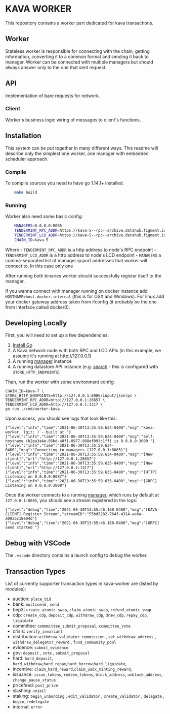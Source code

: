 # KAVA WORKER

This repository contains a worker part dedicated for kava transactions.

## Worker
Stateless worker is responsible for connecting with the chain, getting information, converting it to a common format and sending it back to manager.
Worker can be connected with multiple managers but should always answer only to the one that sent request.

## API
Implementation of bare requests for network.

### Client
Worker's business logic wiring of messages to client's functions.


## Installation
This system can be put together in many different ways.
This readme will describe only the simplest one worker, one manager with embedded scheduler approach.

### Compile
To compile sources you need to have go 1.14.1+ installed.

```bash
    make build
```

### Running
Worker also need some basic config:

```bash
    MANAGERS=0.0.0.0:8085
    TENDERMINT_RPC_ADDR=https://kava-5--rpc--archive.datahub.figment.io
    TENDERMINT_LCD_ADDR=https://kava-5--rpc--archive.datahub.figment.io
    CHAIN_ID=kava-5
```

Where
    - `TENDERMINT_RPC_ADDR` is a http address to node's RPC endpoint
    - `TENDERMINT_LCD_ADDR` is a http address to node's LCD endpoint
    - `MANAGERS` a comma-separated list of manager ip:port addresses that worker will connect to. In this case only one

After running both binaries worker should successfully register itself to the manager.

If you wanna connect with manager running on docker instance add `HOSTNAME=host.docker.internal` (this is for OSX and Windows). For linux add your docker gateway address taken from ifconfig (it probably be the one from interface called docker0).

## Developing Locally

First, you will need to set up a few dependencies:

1. [Install Go](https://golang.org/doc/install)
2. A Kava network node with both RPC and LCD APIs (in this example, we assume it's running at http://127.0.0.1)
3. A running [manager](https://github.com/figment-networks/indexer-manager) instance
4. A running datastore API instance (e.g. [search](https://github.com/figment-networks/indexer-search) - this is configured with `STORE_HTTP_ENDPOINTS`)

Then, run the worker with some environment config:

```
CHAIN_ID=kava-7 \
STORE_HTTP_ENDPOINTS=http://127.0.0.1:8986/input/jsonrpc \
TENDERMINT_RPC_ADDR=http://127.0.0.1:26657 \
TENDERMINT_LCD_ADDR=http://127.0.0.1:1317 \
go run ./cmd/worker-kava
```

Upon success, you should see logs that look like this:

```log
{"level":"info","time":"2021-06-30T13:35:59.634-0400","msg":"kava-worker  (git: ) - built at "}
{"level":"info","time":"2021-06-30T13:35:59.634-0400","msg":"Self-hostname (b2ea3a4e-05bd-48f1-8977-988ef093c1ff) is 0.0.0.0:3000 "}
{"level":"info","time":"2021-06-30T13:35:59.634-0400","msg":"Connecting to managers (127.0.0.1:8085)"}
{"level":"info","time":"2021-06-30T13:35:59.634-0400","msg":"[New client]","url":"http://127.0.0.1:26657"}
{"level":"info","time":"2021-06-30T13:35:59.635-0400","msg":"[New client]","url":"http://127.0.0.1:1317"}
{"level":"info","time":"2021-06-30T13:35:59.635-0400","msg":"[HTTP] Listening on 0.0.0.0:8087"}
{"level":"info","time":"2021-06-30T13:35:59.635-0400","msg":"[GRPC] Listening on 0.0.0.0:3000"}
```

Once the worker connects to a running [manager](https://github.com/figment-networks/indexer-manager), which runs by default at `127.0.0.1:8085`, you should see a stream registered in the logs:

```log
{"level":"debug","time":"2021-06-30T13:55:46.168-0400","msg":"[KAVA-CLIENT] Register Stream","streamID":"55bd3282-764f-4314-ae6a-a0936c18e04d"}
{"level":"debug","time":"2021-06-30T13:55:46.168-0400","msg":"[GRPC] Send started "}
```

## Debug with VSCode

The `.vscode` directory contains a launch config to debug the worker.


## Transaction Types
List of currently supporter transaction types in kava-worker are (listed by modules):
- auction:
   `place_bid`
- bank:
    `multisend` , `send`
- bep3:
    `create_atomic_swap`, `claim_atomic_swap`, `refund_atomic_swap`
- cdp:
    `create_cdp`, `deposit_cdp`, `withdraw_cdp`, `draw_cdp`, `repay_cdp`, `liquidate`
- committee:
    `commmittee_submit_proposal`, `committee_vote`
- crisis:
    `verify_invariant`
- distribution:
    `withdraw_validator_commission` , `set_withdraw_address` , `withdraw_delegator_reward` , `fund_community_pool`
- evidence:
    `submit_evidence`
- gov:
    `deposit` , `vote` , `submit_proposal`
- hard:
    `hard_deposit`, `hard_withdraw`,`hard_repay`,`hard_borrow`,`hard_liquidate`,
- incentive:
    `claim_hard_reward`,`claim_usdx_minting_reward`,
- issuance:
    `issue_tokens`, `redeem_tokens`, `block_address`, `unblock_address`, `change_pause_status`
- pricefeed:
    `post_price`
- slashing:
    `unjail`
- staking:
    `begin_unbonding` , `edit_validator` , `create_validator` , `delegate` , `begin_redelegate`
- internal:
    `error`
